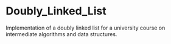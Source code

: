# Doubly_Linked_List
Implementation of a doubly linked list for a university course on intermediate algorithms and data structures.
